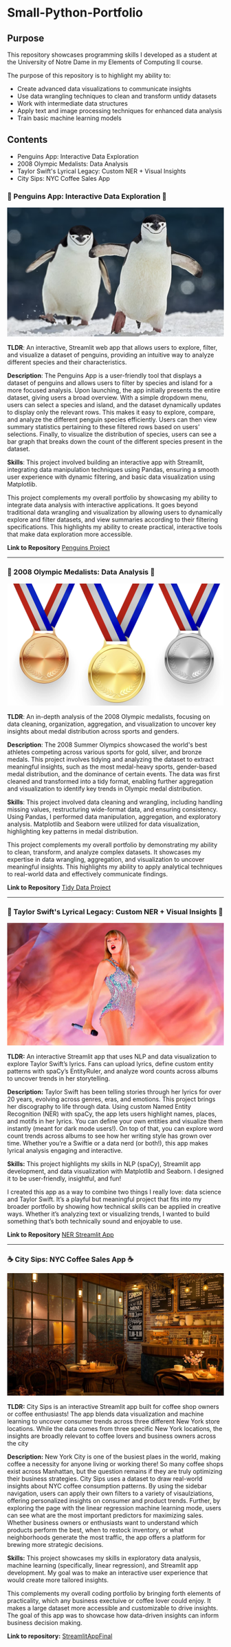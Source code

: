 # Small-Python-Portfolio

## Purpose

This repository showcases programming skills I developed as a student at the University of Notre Dame in my Elements of Computing II course.


The purpose of this repository is to highlight my ability to:

   - Create advanced data visualizations to communicate insights
   - Use data wrangling techniques to clean and transform untidy datasets
   - Work with intermediate data structures
   - Apply text and image processing techniques for enhanced data analysis
   - Train basic machine learning models 

## Contents
   - Penguins App: Interactive Data Exploration
   - 2008 Olympic Medalists: Data Analysis
   - Taylor Swift's Lyrical Legacy: Custom NER + Visual Insights
   - City Sips: NYC Coffee Sales App

### 🐧 Penguins App: Interactive Data Exploration 🐧

![Penguins](basic%20streamlit%20app/Penguins1.png)

**TLDR**: An interactive, Streamlit web app that allows users to explore, filter, and visualize a dataset of penguins, providing an intuitive way to analyze different species and their characteristics.

**Description**: The Penguins App is a user-friendly tool that displays a dataset of penguins and allows users to filter by species and island for a more focused analysis. Upon launching, the app initially presents the entire dataset, giving users a broad overview. With a simple dropdown menu, users can select a species and island, and the dataset dynamically updates to display only the relevant rows. This makes it easy to explore, compare, and analyze the different penguin species efficiently. Users can then view summary statistics pertaining to these filtered rows based on users' selections. Finally, to visualize the distribution of species, users can see a bar graph that breaks down the count of the different species present in the dataset. 

**Skills**: This project involved building an interactive app with Streamlit, integrating data manipulation techniques using Pandas, ensuring a smooth user experience with dynamic filtering, and basic data visualization using Matplotlib. 

This project complements my overall portfolio by showcasing my ability to integrate data analysis with interactive applications. It goes beyond traditional data wrangling and visualization by allowing users to dynamically explore and filter datasets, and view summaries according to their filtering specifications. This highlights my ability to create practical, interactive tools that make data exploration more accessible.

**Link to Repository** [Penguins Project](https://github.com/jsmall16/Small-Python-Portfolio/tree/main/basic%20streamlit%20app)

---

### 🏅 2008 Olympic Medalists: Data Analysis 🏅

![medals](TidyData-Project/stock_medals.png)

**TLDR**: An in-depth analysis of the 2008 Olympic medalists, focusing on data cleaning, organization, aggregation, and visualization to uncover key insights about medal distribution across sports and genders.

**Description**: The 2008 Summer Olympics showcased the world's best athletes competing across various sports for gold, silver, and bronze medals. This project involves tidying and analyzing the dataset to extract meaningful insights, such as the most medal-heavy sports, gender-based medal distribution, and the dominance of certain events. The data was first cleaned and transformed into a tidy format, enabling further aggregation and visualization to identify key trends in Olympic medal distribution.

**Skills**: This project involved data cleaning and wrangling, including handling missing values, restructuring wide-format data, and ensuring consistency. Using Pandas, I performed data manipulation, aggregation, and exploratory analysis. Matplotlib and Seaborn were utilized for data visualization, highlighting key patterns in medal distribution. 

This project complements my overall portfolio by demonstrating my ability to clean, transform, and analyze complex datasets. It showcases my expertise in data wrangling, aggregation, and visualization to uncover meaningful insights. This highlights my ability to apply analytical techniques to real-world data and effectively communicate findings.

**Link to Repository** [Tidy Data Project](https://github.com/jsmall16/Small-Python-Portfolio/tree/main/TidyData-Project) 

---

### 🎤 Taylor Swift's Lyrical Legacy: Custom NER + Visual Insights 🎤

![TSWIFT](NERStreamlitApp/TSNERIMAGE.jpeg)

**TLDR:** An interactive Streamlit app that uses NLP and data visualization to explore Taylor Swift’s lyrics. Fans can upload lyrics, define custom entity patterns with spaCy’s EntityRuler, and analyze word counts across albums to uncover trends in her storytelling.

**Description:** Taylor Swift has been telling stories through her lyrics for over 20 years, evolving across genres, eras, and emotions. This project brings her discography to life through data. Using custom Named Entity Recognition (NER) with spaCy, the app lets users highlight names, places, and motifs in her lyrics. You can define your own entities and visualize them instantly (meant for dark mode users!). On top of that, you can explore word count trends across albums to see how her writing style has grown over time. Whether you’re a Swiftie or a data nerd (or both!), this app makes lyrical analysis engaging and interactive.

**Skills:** This project highlights my skills in NLP (spaCy), Streamlit app development, and data visualization with Matplotlib and Seaborn. I designed it to be user-friendly, insightful, and fun!

I created this app as a way to combine two things I really love: data science and Taylor Swift. It’s a playful but meaningful project that fits into my broader portfolio by showing how technical skills can be applied in creative ways. Whether it’s analyzing text or visualizing trends, I wanted to build something that’s both technically sound and enjoyable to use.

**Link to Repository** [NER Streamlit App](https://github.com/jsmall16/Small-Python-Portfolio/tree/main/NERStreamlitApp) 

---

### ☕ City Sips: NYC Coffee Sales App ☕

![CoffeeShop](StreamlitAppFinal/Images/Coffeeshop.jpg)

**TLDR:** City Sips is an interactive Streamlit app built for coffee shop owners or coffee enthusiasts! The app blends data visualization and machine learning to uncover consumer trends across three different New York store locations. While the data comes from three specific New York locations, the insights are broadly relevant to coffee lovers and business owners across the city

**Description:** New York City is one of the busiest plaes in the world, making coffee a necessity for anyone living or working there! So many coffee shops exist across Manhattan, but the question remains if they are truly optimizing their business strategies. City Sips uses a dataset to draw real-world insights about NYC coffee consumption patterns. By using the sidebar navigation, users can apply their own filters to a variety of visaulziations, offering personalized insights on consumer and product trends. Further, by exploring the page with the linear regression machine learning mode, users can see what are the most important predictors for maximizing sales. Whether business owners or enthusiasts want to understand which products perform the best, when to restock inventory, or what neighborhoods generate the most traffic, the app offers a platform for brewing more strategic decisions. 

**Skills:** This project showcases my skills in exploratory data analysis, machine learning (specifically, linear regression), and Streamlit app development. My goal was to make an interactive user experience that would create more tailored insights. 

This complements my overall coding portfolio by bringing forth elements of practicality, which any business exectuive or coffee lover could enjoy. It makes a large dataset more accessible and customizable to drive insights. The goal of this app was to showcase how data-driven insights can inform business decision making.  

**Link to repository:** [StreamlitAppFinal](https://github.com/jsmall16/Small-Python-Portfolio/tree/main/StreamlitAppFinal)
